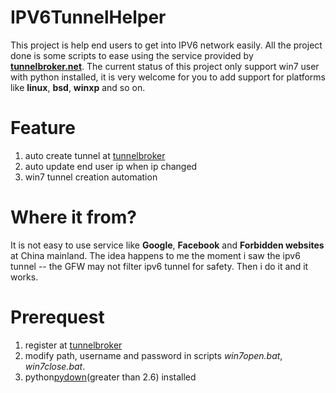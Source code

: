 IPV6TunnelHelper
================
[tunel]: http://tunnelbroker.net/ "Tunnel Broker"
[pydown]: http://www.python.org/download/releases/2.7.5/ "python2.7"
This project is help end users to get into IPV6 network easily. All the project done is some scripts to ease using the service provided by **[tunnelbroker.net][tunel]**. The current status of this project only support win7 user with python installed, it is very welcome for you to add support for platforms like **linux**, **bsd**, **winxp** and so on.  
  
Feature
====
1. auto create tunnel at [tunnelbroker][tunel]
2. auto update end user ip when ip changed
3. win7 tunnel creation automation

Where it from?
===
It is not easy to use service like **Google**, **Facebook** and **Forbidden websites** at China mainland. The idea happens to me the moment i saw the ipv6 tunnel -- the GFW may not filter ipv6 tunnel for safety. Then i do it and it works.  
  
Prerequest
===
1. register at [tunnelbroker][tunel]
2. modify path, username and password in scripts *win7open.bat*, *win7close.bat*.
3. python[pydown](greater than 2.6) installed
